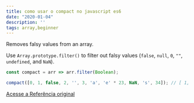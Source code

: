 ```yaml
---
title: como usar o compact no javascript es6
date: "2020-01-04"
description: ''
tags: array,beginner
---
```


Removes falsy values from an array.

Use `Array.prototype.filter()` to filter out falsy values (`false`, `null`, `0`, `""`, `undefined`, and `NaN`).

```js
const compact = arr => arr.filter(Boolean);
```

```js
compact([0, 1, false, 2, '', 3, 'a', 'e' * 23, NaN, 's', 34]); // [ 1, 2, 3, 'a', 's', 34 ]
```


[Acesse a Referência original](http://github.com/30-seconds/)
